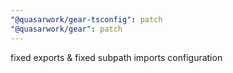 ```yaml
---
"@quasarwork/gear-tsconfig": patch
"@quasarwork/gear": patch
---
```


fixed exports & fixed subpath imports configuration

